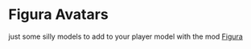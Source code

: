 # Figura Avatars
just some silly models to add to your player model with the mod [Figura](https://modrinth.com/mod/figura)